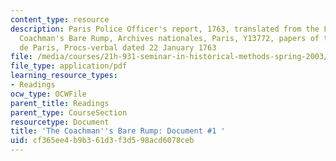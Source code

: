 ```yaml
---
content_type: resource
description: Paris Police Officer's report, 1763, translated from the French. The
  Coachman's Bare Rump, Archives nationales, Paris, Y13772, papers of the commissaires
  de Paris, Procs-verbal dated 22 January 1763
file: /media/courses/21h-931-seminar-in-historical-methods-spring-2003/cf365ee4b9b361d3f3d598acd6078ceb_rumpdoc1.pdf
file_type: application/pdf
learning_resource_types:
- Readings
ocw_type: OCWFile
parent_title: Readings
parent_type: CourseSection
resourcetype: Document
title: 'The Coachman''s Bare Rump: Document #1 '
uid: cf365ee4-b9b3-61d3-f3d5-98acd6078ceb
---
```

